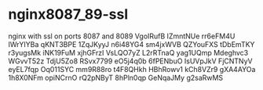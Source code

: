 # nginx8087_89-ssl
nginx with ssl on ports 8087 and 8089
VgoIRufB
IZmntNUe
rr6eFM4U
IWrYIYBa
qKNT3BPE
1ZqJKyyJ
n6i48YG4
sm4jxWVB
QZYouFXS
tDbEmTKY
r3yugsMk
iNK19FuM
xjhGFrzI
VsLQO7yZ
L2rRTnaQ
yag1UQmp
Mdeghvc3
WGvvT52z
TdjU5Zo8
RSvx7799
eO5j4q0b
6fPENbuO
IsUVpJkV
FjCNTNyV
eyEL7fqp
Oq011SYC
mm9R88ro
t4F8QHkh
HBhRowv1
kCh8VZr9
gXA4AYOa
1h8X0NFm
opiNCrnO
rQ2pNByT
8hPln0qp
GeNqaJMy
g2saRwMS
